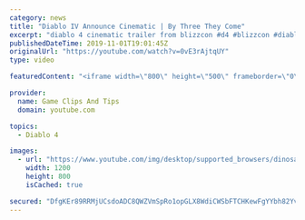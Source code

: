 ```yaml
---
category: news
title: "Diablo IV Announce Cinematic | By Three They Come"
excerpt: "diablo 4 cinematic trailer from blizzcon #d4 #blizzcon #diablo."
publishedDateTime: 2019-11-01T19:01:45Z
originalUrl: "https://youtube.com/watch?v=0vE3rAjtqUY"
type: video

featuredContent: "<iframe width=\"800\" height=\"500\" frameborder=\"0\" src=\"https://www.youtube.com/embed/0vE3rAjtqUY\" allow=\"accelerometer; autoplay; encrypted-media; gyroscope; picture-in-picture\" allowfullscreen></iframe>"

provider:
  name: Game Clips And Tips
  domain: youtube.com

topics:
  - Diablo 4

images:
  - url: "https://www.youtube.com/img/desktop/supported_browsers/dinosaur.png"
    width: 1200
    height: 800
    isCached: true

secured: "DfgKEr89RRMjUCsdoADC8QWZVmSpRo1opGLX8WdiCWSbFTCHKewFgYYbh82YvdX7nzSc3SnCMvHaatYJM54d6jYel54sd8jiFY3BItvj0keVCef1pze8oAGDNcbb9WD5qo9io3GZCV1eEs8NuQeVKkGpquCGwS3FWJ3+I5atn4Kxgx7bm4YNhcQGP8eOqpnePXM9WlYlzzO2X/alA0clcFbK1LYSgag3hN4K6e4ttXI8f31zUNdTNhAgJ7ilMsYqyW5BPJ3DRvW3OnmYgs7w1sNDmsFYchUY3ovgq8qYR+jRAsrg4n68z4rqAh1AkhbrN782sWH1gEX+cCXZ/p7+o2AEosgEeqmGM1HjMZ7GI4In0kDJc9teAVwp5SCMbA7ym+1VPd4jsIlEUyx9jZ4Sbw==;LDrgJUeaboNra8vAQKNYHg=="
---
```


